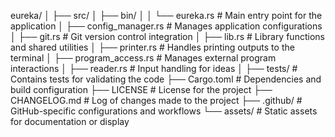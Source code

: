 eureka/
│
├── src/
│   ├── bin/
│   │   └── eureka.rs          # Main entry point for the application
│   ├── config_manager.rs      # Manages application configurations
│   ├── git.rs                 # Git version control integration
│   ├── lib.rs                 # Library functions and shared utilities
│   ├── printer.rs             # Handles printing outputs to the terminal
│   ├── program_access.rs      # Manages external program interactions
│   ├── reader.rs              # Input handling for ideas
│
├── tests/                     # Contains tests for validating the code
├── Cargo.toml                 # Dependencies and build configuration
├── LICENSE                    # License for the project
├── CHANGELOG.md               # Log of changes made to the project
├── .github/                   # GitHub-specific configurations and workflows
└── assets/                    # Static assets for documentation or display